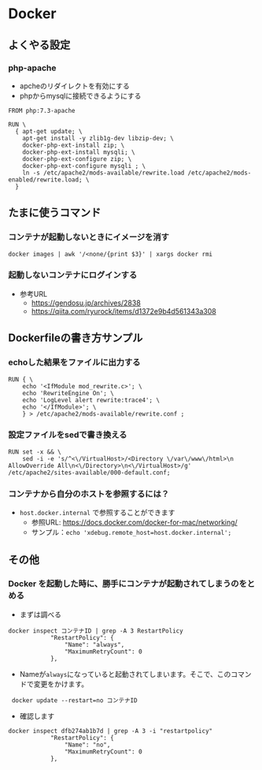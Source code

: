 # Docker

## よくやる設定
### php-apache
- apcheのリダイレクトを有効にする
- phpからmysqlに接続できるようにする
```
FROM php:7.3-apache

RUN \
  { apt-get update; \
    apt-get install -y zlib1g-dev libzip-dev; \
    docker-php-ext-install zip; \
    docker-php-ext-install mysqli; \
    docker-php-ext-configure zip; \
    docker-php-ext-configure mysqli ; \
    ln -s /etc/apache2/mods-available/rewrite.load /etc/apache2/mods-enabled/rewrite.load; \
  }
```

## たまに使うコマンド
### コンテナが起動しないときにイメージを消す
```
docker images | awk '/<none/{print $3}' | xargs docker rmi
```
### 起動しないコンテナにログインする
- 参考URL
  - https://gendosu.jp/archives/2838
  - https://qiita.com/ryurock/items/d1372e9b4d561343a308

## Dockerfileの書き方サンプル
### echoした結果をファイルに出力する
```
RUN { \
	echo '<IfModule mod_rewrite.c>'; \
	echo 'RewriteEngine On'; \
	echo 'LogLevel alert rewrite:trace4'; \
	echo '</IfModule>'; \
	} > /etc/apache2/mods-available/rewrite.conf ; 
```

### 設定ファイルをsedで書き換える
```
RUN set -x && \
	sed -i -e 's/^<\/VirtualHost>/<Directory \/var\/www\/html>\n  AllowOverride All\n<\/Directory>\n<\/VirtualHost>/g' /etc/apache2/sites-available/000-default.conf;
```

### コンテナから自分のホストを参照するには？
- `host.docker.internal` で参照することができます
  - 参照URL: https://docs.docker.com/docker-for-mac/networking/
  - サンプル：`echo 'xdebug.remote_host=host.docker.internal'; `


## その他
### Docker を起動した時に、勝手にコンテナが起動されてしまうのをとめる
- まずは調べる
```
docker inspect コンテナID | grep -A 3 RestartPolicy
            "RestartPolicy": {
                "Name": "always",
                "MaximumRetryCount": 0
            },
```
- Nameが`always`になっていると起動されてしまいます。そこで、このコマンドで変更をかけます。
```
 docker update --restart=no コンテナID
 ```
- 確認します
```
docker inspect dfb274ab1b7d | grep -A 3 -i "restartpolicy"
            "RestartPolicy": {
                "Name": "no",
                "MaximumRetryCount": 0
            },
```
